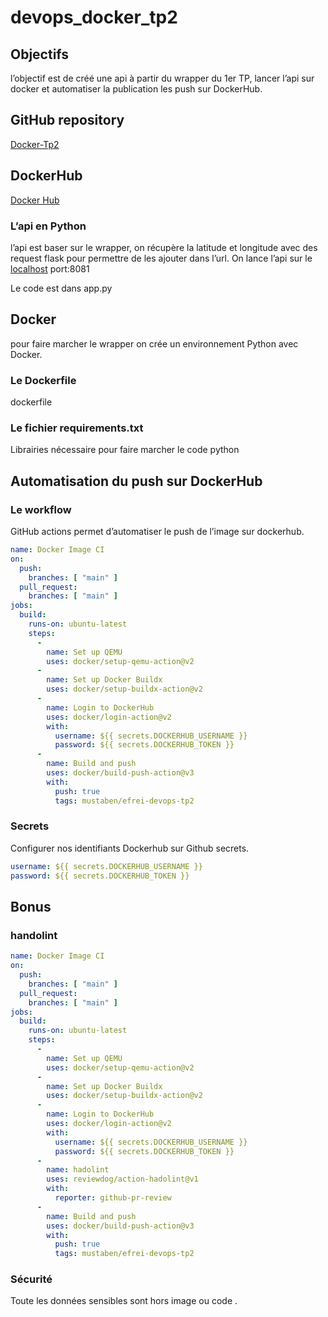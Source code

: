 # devops_docker_tp2

## Objectifs

l’objectif est de créé une api à partir du wrapper du 1er TP, lancer l’api sur docker et automatiser la publication les push sur DockerHub.


## GitHub repository

[Docker-Tp2](https://github.com/mustaphabenhalima/devops_docker_tp2)

## DockerHub

[Docker Hub](https://hub.docker.com/repository/docker/mustaben/efrei-devops-tp2)


### L’api en Python

l’api est baser sur le wrapper, on récupère la latitude et longitude avec des request flask pour permettre de les ajouter dans l’url. On lance l’api sur le [localhost](http://localhost) port:8081 

Le code est dans app.py

## Docker

pour faire marcher le wrapper on crée un environnement Python avec Docker. 

 

### Le Dockerfile

dockerfile

### Le fichier requirements.txt

Librairies nécessaire pour faire marcher le code python 

## Automatisation du push sur DockerHub

### Le workflow

GitHub actions permet d’automatiser le push de l’image sur dockerhub.

```yaml
name: Docker Image CI
on:
  push:
    branches: [ "main" ]
  pull_request:
    branches: [ "main" ]
jobs:
  build:
    runs-on: ubuntu-latest
    steps:
      -
        name: Set up QEMU
        uses: docker/setup-qemu-action@v2
      -
        name: Set up Docker Buildx
        uses: docker/setup-buildx-action@v2
      -
        name: Login to DockerHub
        uses: docker/login-action@v2
        with:
          username: ${{ secrets.DOCKERHUB_USERNAME }}
          password: ${{ secrets.DOCKERHUB_TOKEN }}
      -
        name: Build and push
        uses: docker/build-push-action@v3
        with:
          push: true
          tags: mustaben/efrei-devops-tp2
```

### Secrets

Configurer nos identifiants Dockerhub sur Github secrets.

```yaml
username: ${{ secrets.DOCKERHUB_USERNAME }}
password: ${{ secrets.DOCKERHUB_TOKEN }}
```

## Bonus

### handolint

```yaml
name: Docker Image CI
on:
  push:
    branches: [ "main" ]
  pull_request:
    branches: [ "main" ]
jobs:
  build:
    runs-on: ubuntu-latest
    steps:
      -
        name: Set up QEMU
        uses: docker/setup-qemu-action@v2
      -
        name: Set up Docker Buildx
        uses: docker/setup-buildx-action@v2
      -
        name: Login to DockerHub
        uses: docker/login-action@v2
        with:
          username: ${{ secrets.DOCKERHUB_USERNAME }}
          password: ${{ secrets.DOCKERHUB_TOKEN }}
      -
        name: hadolint
        uses: reviewdog/action-hadolint@v1
        with:
          reporter: github-pr-review
      -
        name: Build and push
        uses: docker/build-push-action@v3
        with:
          push: true
          tags: mustaben/efrei-devops-tp2
```

### Sécurité

Toute les données sensibles sont hors image ou code .
